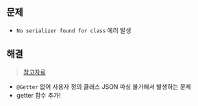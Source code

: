 ## 문제
- `No serializer found for class` 에러 발생

## 해결
> [참고자료](https://stackoverflow.com/questions/59578802/jackson-no-serializer-found-for-class-and-no-properties-discovered-to-cre)
- `@Getter` 없어 사용자 정의 클래스 JSON 파싱 불가해서 발생하는 문제
- getter 함수 추가! 
